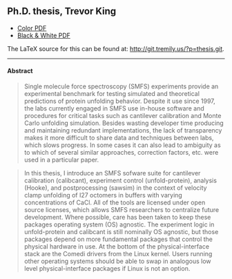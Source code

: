## Ph.D. thesis, Trevor King

+ [Color PDF](TrevorKingDissertationColor.pdf?raw=true)
+ [Black & White PDF](TrevorKingDissertation.pdf?raw=true)

The LaTeX source for this can be found at: http://git.tremily.us/?p=thesis.git.

--------------------------------------------------------------------------

#### Abstract 

> Single molecule force spectroscopy (SMFS) experiments provide an experimental benchmark for testing simulated and theoretical predictions of protein unfolding behavior. Despite it use since 1997, the labs currently engaged in SMFS use in-house software and procedures for critical tasks such as cantilever calibration and Monte Carlo unfolding simulation. Besides wasting developer time producing and maintaining redundant implementations, the lack of transparency makes it more difficult to share data and techniques between labs, which slows progress. In some cases it can also lead to ambiguity as to which of several similar approaches, correction factors, etc. were used in a particular paper.

> In this thesis, I introduce an SMFS sofware suite for cantilever calibration (calibcant), experiment control (unfold-protein), analysis (Hooke), and postprocessing (sawsim) in the context of velocity clamp unfolding of I27 octomers in buffers with varying concentrations of CaCl. All of the tools are licensed under open source licenses, which allows SMFS researchers to centralize future development. Where possible, care has been taken to keep these packages operating system (OS) agnostic. The experiment logic in unfold-protein and calibcant is still nominally OS agnostic, but those packages depend on more fundamental packages that control the physical hardware in use. At the bottom of the physical-interface stack are the Comedi drivers from the Linux kernel. Users running other operating systems should be able to swap in analogous low level physical-interface packages if Linux is not an option.
